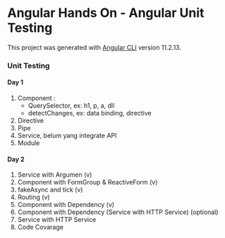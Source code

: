 # Angular Hands On - Angular Unit Testing

This project was generated with [Angular CLI](https://github.com/angular/angular-cli) version 11.2.13.

### Unit Testing

#### Day 1

1. Component :
   - QuerySelector, ex: h1, p, a, dll
   - detectChanges, ex: data binding, directive
2. Directive
3. Pipe
4. Service, belum yang integrate API
5. Module

#### Day 2

1. Service with Argumen (v)
2. Component with FormGroup & ReactiveForm (v)
3. fakeAsync and tick (v)
4. Routing (v)
5. Component with Dependency (v)
6. Component with Dependency (Service with HTTP Service) (optional)
7. Service with HTTP Service
8. Code Covarage
